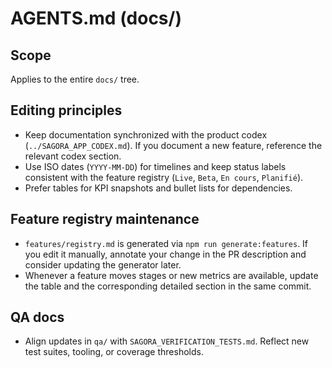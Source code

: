 # AGENTS.md (docs/)

## Scope
Applies to the entire `docs/` tree.

## Editing principles
- Keep documentation synchronized with the product codex (`../SAGORA_APP_CODEX.md`). If you document a new feature, reference the relevant codex section.
- Use ISO dates (`YYYY-MM-DD`) for timelines and keep status labels consistent with the feature registry (`Live`, `Beta`, `En cours`, `Planifié`).
- Prefer tables for KPI snapshots and bullet lists for dependencies.

## Feature registry maintenance
- `features/registry.md` is generated via `npm run generate:features`. If you edit it manually, annotate your change in the PR description and consider updating the generator later.
- Whenever a feature moves stages or new metrics are available, update the table and the corresponding detailed section in the same commit.

## QA docs
- Align updates in `qa/` with `SAGORA_VERIFICATION_TESTS.md`. Reflect new test suites, tooling, or coverage thresholds.

